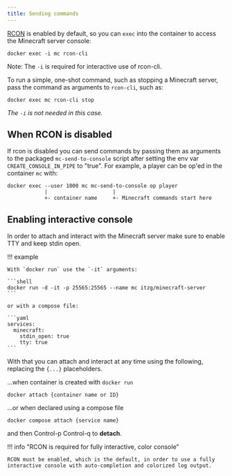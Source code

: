 ```yaml
---
title: Sending commands
---
```


[RCON](http://wiki.vg/RCON) is enabled by default, so you can `exec` into the container to
access the Minecraft server console:

```
docker exec -i mc rcon-cli
```

Note: The `-i` is required for interactive use of rcon-cli.

To run a simple, one-shot command, such as stopping a Minecraft server, pass the command as arguments to `rcon-cli`, such as:

```
docker exec mc rcon-cli stop
```

_The `-i` is not needed in this case._

## When RCON is disabled

If rcon is disabled you can send commands by passing them as arguments to the packaged `mc-send-to-console` script after setting the env var `CREATE_CONSOLE_IN_PIPE` to "true". For example, a player can be op'ed in the container `mc` with: 

```shell
docker exec --user 1000 mc mc-send-to-console op player
            |                     |
            +- container name     +- Minecraft commands start here
```

## Enabling interactive console

In order to attach and interact with the Minecraft server make sure to enable TTY and keep stdin open.

!!! example

    With `docker run` use the `-it` arguments:

    ```shell
    docker run -d -it -p 25565:25565 --name mc itzg/minecraft-server
    ```

    or with a compose file:

    ```yaml
    services:
      minecraft:
        stdin_open: true
        tty: true
    ```

With that you can attach and interact at any time using the following, replacing the `{...}` placeholders.

...when container is created with `docker run`
```
docker attach {container name or ID}
```

...or when declared using a compose file
```
docker compose attach {service name}
```

and then Control-p Control-q to **detach**.

!!! info "RCON is required for fully interactive, color console"

    RCON must be enabled, which is the default, in order to use a fully interactive console with auto-completion and colorized log output. 